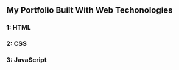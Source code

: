 <br/>

## My Portfolio Built With Web Techonologies


###  1: HTML

###  2: CSS

###  3: JavaScript
